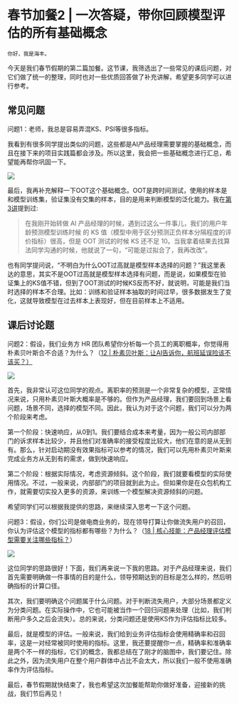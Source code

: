 # 春节加餐2 | 一次答疑，带你回顾模型评估的所有基础概念

    你好，我是海丰。

今天是我们春节假期的第二篇加餐。这节课，我筛选出了一些常见的课后问题，对它们做了统一的整理，同时也对一些优质回答做了补充讲解，希望更多同学可以进行参考。

## 常见问题

问题1：老师，我总是容易弄混KS、PSI等很多指标。

我看到有很多同学提出类似的问题，这些都是AI产品经理需要掌握的基础概念，而且在接下来的项目实践篇都会涉及。所以这里，我会把一些基础概念进行汇总，希望能再帮你巩固一下。

![](https://static001.geekbang.org/resource/image/04/f1/042de3a6c71ed43796d8b2418aeaaff1.jpg)

最后，我再补充解释一下OOT这个基础概念。OOT是跨时间测试，使用的样本是和模型训练集，验证集没有交集的样本，目的是用来判断模型的泛化能力。我在[第3讲](https://time.geekbang.org/column/article/322393)提到过:

> 在我刚开始转做 AI 产品经理的时候，遇到过这么一件事儿，我们的用户年龄预测模型训练时候 的 KS 值（模型中用于区分预测正负样本分隔程度的评价指标）很高，但是 OOT 测试的时候 KS 还不足 10。当我拿着结果去找算法同学沟通的时候，他就说了一句，“可能是过拟合了，我再改改”。

也有同学提问说，“不明白为什么OOT过高就是模型样本选择的问题？”我这里表达的意思，其实不是OOT过高就是模型样本选择有问题，而是说，如果模型在验证集上的KS值不错，但到了OOT测试的时候KS反而不好，就说明，可能是我们当时选择的样本不合理。比如：训练和验证样本抽取的时间过早，很多数据发生了变化，这就导致模型在过去样本上表现好，但在目前样本上不适用。

## 课后讨论题

问题2：假设，我们业务方 HR 团队希望你分析每一个员工的离职概率，你觉得用朴素贝叶斯合不合适？为什么？（[12 | 朴素贝叶斯：让AI告诉你，航班延误险该不该买？）](https://time.geekbang.org/column/article/330159)

![](https://static001.geekbang.org/resource/image/69/ed/69523164a1700ccb735468520e1fd5ed.jpeg)

首先，我非常认可这位同学的观点。离职率的预测是一个非常复杂的模型，正常情况来说，只用朴素贝叶斯大概率是不够的。但作为产品经理，我们要回到场景上看问题，场景不同，选择的模型不同。因此，我认为对于这个问题，我们可以分为两个阶段来考虑。

第一个阶段：快速响应，从0到1。我们要结合成本来考量，因为一般公司内部部门的诉求样本比较少，并且他们对准确率的接受程度比较大，他们在意的是从无到有。那么，针对启动期没有效果指标可以参考的情况，我们可以先用朴素贝叶斯来完成业务方从无到有的需求，做到快速响应。

第二个阶段：根据实际情况，考虑资源倾斜。这个阶段，我们就要看模型的实际使用情况。不过，一般来说，内部部门的项目就到此为止。但如果你是在众包机构工作，就需要切实投入更多的资源，来训练一个模型解决资源倾斜的问题。

希望同学们可以根据我提供的思路，来继续深入思考一下这个问题。

问题3：假设，你们公司是做电商业务的，现在领导打算让你做流失用户的召回，你认为评估这个模型的指标都有哪些？为什么？（[18 | 核心技能：产品经理评估模型需要关注哪些指标？](https://time.geekbang.org/column/article/337764)）

![](https://static001.geekbang.org/resource/image/d9/32/d985b475a956c4dd2c506d6654a2bf32.jpeg)

这位同学的思路很好！下面，我们再来说一下我的思路。对于产品经理来说，我们首先需要明确做一件事情的目的是什么，领导预期达到的目标是怎么样的，然后明确指标的计算口径。

其次，我们要明确这个问题属于什么问题。对于判断流失用户，大部分场景都定义为分类问题。在实际操作中，它也可能被当作一个回归问题来处理（比如，我们判断用户多久之后会流失）。总的来说，分类问题还是使用KS作为评估指标比较多。

最后，就是模型的评估。一般来说，我们给到业务评估指标会使用精确率和召回率，这是一对经常被同时使用的指标。这里，我还要提醒你一点，精确率和准确率是两个不一样的指标，它们的概念，我都总结在了刚才的脑图中，我们要记住。除此之外，因为流失用户在整个用户群体中占比不会太大，所以我们一般不使用准确率作为评估指标。

最后，春节假期就快结束了，我也希望这次加餐能帮助你做好准备，迎接新的挑战，我们节后再见！
    